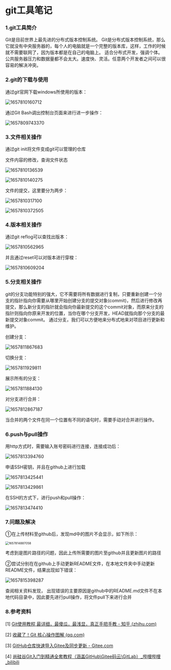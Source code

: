 # git工具笔记

### 1.git工具简介

   Git是目前世界上最先进的分布式版本控制系统。  Git是分布式版本控制系统，那么它就没有中央服务器的，每个人的电脑就是一个完整的版本库，这样，工作的时候就不需要联网了，因为版本都是在自己的电脑上。  适合分布式开发，强调个体。公共服务器压力和数据量都不会太大。速度快、灵活。任意两个开发者之间可以很容易的解决冲突。 

### 2.git的下载与使用

  通过git官网下载windows所使用的版本：

![1657810160712](https://github.com/LinkWithMe/summerHW/blob/main/image/1657810160712.png)

  通过Git Bash调出控制台页面来进行进一步操作：

![1657809743370](https://github.com/LinkWithMe/summerHW/blob/main/image/1657809743370.png)

### 3.文件相关操作

  通过git init将文件变成git可以管理的仓库

  文件内容的修改，查询文件状态

![1657810136539](https://github.com/LinkWithMe/summerHW/blob/main/image/1657810136539.png)

![1657810140275](https://github.com/LinkWithMe/summerHW/blob/main/image/1657810140275.png)

  文件的提交，这里要分为两步：

![1657810317100](C:\Users\17799\AppData\Roaming\Typora\typora-user-images\1657810317100.png)

  

![1657810372505](https://github.com/LinkWithMe/summerHW/blob/main/image/1657810372505.png)

### 4.版本相关操作

  通过git reflog可以查找出版本：

![1657810562965](https://github.com/LinkWithMe/summerHW/blob/main/image/1657810562965.png)

  并且通过reset可以对版本进行穿梭：

![1657810609204](https://github.com/LinkWithMe/summerHW/blob/main/image/1657810609204.png)

### 5.分支相关操作

   git的分支功能特别的强大，它不需要将所有数据进行复制，只要重新创建一个分支的指针指向你需要从哪里开始创建分支的提交对象(commit)，然后进行修改再提交，那么新分支的指针就会指向你最新提交的这个commit对象，而原来分支的指针则指向你原来开发的位置，当你在哪个分支开发，HEAD就指向那个分支的最新提交对象commit。 通过分支，我们可以方便地来分布式地来对项目进行更新和维护。

  创建分支：

![1657811867683](https://github.com/LinkWithMe/summerHW/blob/main/image/1657811867683.png)

  切换分支：

![1657811929811](https://github.com/LinkWithMe/summerHW/blob/main/image/1657811929811.png)

  展示所有的分支：

![1657811884130](https://github.com/LinkWithMe/summerHW/blob/main/image/1657811884130.png)

  

  对分支进行合并：

![1657812867187](https://github.com/LinkWithMe/summerHW/blob/main/image/1657812867187.png)

  当合并的两个文件在同一个位置有不同的语句时，需要手动对合并进行操作。

### 6.push与pull操作

  用http方式时，需要输入账号密码进行连接，连接成功后：

![1657813394760](https://github.com/LinkWithMe/summerHW/blob/main/image/1657813394760.png)

  申请SSH密钥，并且在github上进行加载

![1657813425441](https://github.com/LinkWithMe/summerHW/blob/main/image/1657813425441.png)

![1657813429861](https://github.com/LinkWithMe/summerHW/blob/main/image/1657813429861.png)

  在SSH的方式下，进行push和pull操作：

![1657813474410](https://github.com/LinkWithMe/summerHW/blob/main/image/1657813474410.png)

### 7.问题及解决

  ①在上传材料至github后，发现md中的图片不会显示，如下所示：

<img src="https://github.com/LinkWithMe/summerHW/blob/main/image/%E5%9B%BE%E7%89%871.png" alt="1657814887058" style="zoom: 67%;" />

  考虑到是图片路径的问题，因此上传所需要的图片至github并且更新图片的路径

  ②尝试分别在在github上手动更新README文件，在本地文件夹中手动更新README文件，结果出现如下错误：

![1657815398287](https://github.com/LinkWithMe/summerHW/blob/main/image/1657815398287.png)

  查阅相关资料发现， 出现错误的主要原因是github中的README.md文件不在本地代码目录中，因此要先进行pull操作，将文件pull下来进行合并

### 8.参考资料

[1] [Git使用教程,最详细，最傻瓜，最浅显，真正手把手教 - 知乎 (zhihu.com)](https://zhuanlan.zhihu.com/p/30044692) 

[2] [收藏了！Git 核心操作图解 (qq.com)](https://mp.weixin.qq.com/s/Fg5rht0k583YvHD0pMJ_BQ) 

[3] [GitHub仓库快速导入Gitee及同步更新 - Gitee.com](https://gitee.com/help/articles/4284#article-header1) 

[4] [尚硅谷Git入门到精通全套教程（涵盖GitHub\Gitee码云\GitLab）_哔哩哔哩_bilibili](https://www.bilibili.com/video/BV1vy4y1s7k6?p=16&vd_source=2e2e5482b016884769e4190397c8bfbb) 
